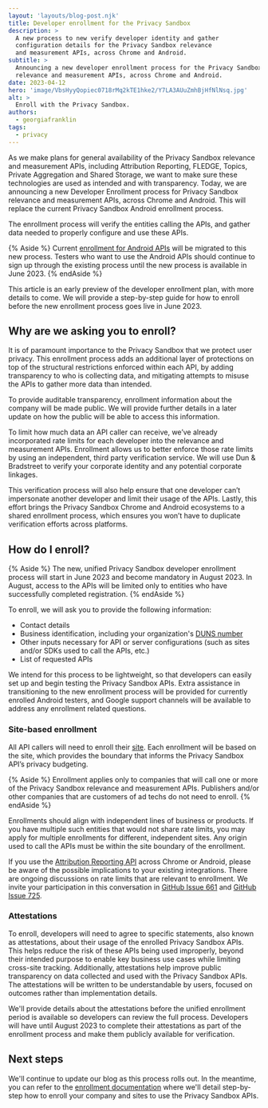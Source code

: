 ```yaml
---
layout: 'layouts/blog-post.njk'
title: Developer enrollment for the Privacy Sandbox
description: >
  A new process to new verify developer identity and gather
  configuration details for the Privacy Sandbox relevance
  and measurement APIs, across Chrome and Android.
subtitle: >
  Announcing a new developer enrollment process for the Privacy Sandbox
  relevance and measurement APIs, across Chrome and Android.
date: 2023-04-12
hero: 'image/VbsHyyQopiec0718rMq2kTE1hke2/Y7LA3AUuZmhBjHfNlNsq.jpg'
alt: >
  Enroll with the Privacy Sandbox.
authors:
  - georgiafranklin
tags:
  - privacy
---
```


As we make plans for general availability of the Privacy Sandbox relevance and measurement APIs, including Attribution Reporting, FLEDGE, Topics, Private Aggregation and Shared Storage, we want to make sure these technologies are used as intended and with transparency.  Today, we are announcing a new Developer Enrollment process for Privacy Sandbox relevance and measurement APIs, across Chrome and Android. This will replace the current Privacy Sandbox Android enrollment process. 

The enrollment process will verify the entities calling the APIs, and gather data needed to properly configure and use these APIs.

{% Aside %}
Current [enrollment for Android APIs](https://developer.android.com/design-for-safety/privacy-sandbox/enroll) will be migrated to this new process. Testers who want to use the Android APIs should continue to sign up through the existing process until the new process is available in June 2023.
{% endAside %}

This article is an early preview of the developer enrollment plan, with more details to come.  We will provide a step-by-step guide for how to enroll before the new enrollment process goes live in June 2023.

## Why are we asking you to enroll?

It is of paramount importance to the Privacy Sandbox that we protect user privacy. This enrollment process adds an additional layer of protections on top of the structural restrictions enforced within each API, by adding transparency to who is collecting data, and mitigating attempts to misuse the APIs to gather more data than intended. 

To provide auditable transparency, enrollment information about the company will be made public. We will provide further details in a later update on how the public will be able to access this information. 

To limit how much data an API caller can receive, we’ve already incorporated rate limits for each developer into the relevance and measurement APIs. Enrollment allows us to better enforce those rate limits by using an independent, third party verification service. We will use Dun & Bradstreet to verify your corporate identity and any potential corporate linkages. 

This verification process will also help ensure that one developer can’t impersonate another developer and limit their usage of the APIs. Lastly, this effort brings the Privacy Sandbox Chrome and Android ecosystems to a shared enrollment process, which ensures you won’t have to duplicate verification efforts across platforms.

## How do I enroll?

{% Aside %}
The new, unified Privacy Sandbox developer enrollment process will start in June 2023 and become mandatory in August 2023. In August, access to the APIs will be limited only to entities who have successfully completed registration.
{% endAside %}

To enroll, we will ask you to provide the following information:

* Contact details
* Business identification, including your organization's [DUNS number](https://www.dnb.com/duns-number.html)
* Other inputs necessary for API or server configurations (such as sites and/or SDKs used to call the APIs, etc.)
* List of requested APIs

We intend for this process to be lightweight, so that developers can easily set up and begin testing the Privacy Sandbox APIs. Extra assistance in transitioning to the new enrollment process will be provided for currently enrolled Android testers, and Google support channels will be available to address any enrollment related questions. 

### Site-based enrollment

All API callers will need to enroll their [site](https://web.dev/same-site-same-origin/#public-suffix-list-and-etld).  Each enrollment will be based on the site, which provides the boundary that informs the Privacy Sandbox API’s privacy budgeting.

{% Aside %}
Enrollment applies only to companies that will call one or more of the Privacy Sandbox relevance and measurement APIs. Publishers and/or other companies that are customers of ad techs do not need to enroll.
{% endAside %}

Enrollments should align with independent lines of business or products. If you have multiple such entities that would not share rate limits, you may apply for multiple enrollments for different, independent sites. Any origin used to call the APIs must be within the site boundary of the enrollment.

If you use the [Attribution Reporting API](/docs/privacy-sandbox/attribution-reporting/) across Chrome or Android, please be aware of the possible implications to your existing integrations. There are ongoing discussions on rate limits that are relevant to enrollment. We invite your participation in this conversation in [GitHub Issue 661](https://github.com/WICG/attribution-reporting-api/issues/661) and [GitHub Issue 725](https://github.com/WICG/attribution-reporting-api/issues/725).

### Attestations

To enroll, developers will need to agree to specific statements, also known as attestations, about their usage of the enrolled Privacy Sandbox APIs. This helps reduce the risk of these APIs being used improperly, beyond their intended purpose to enable key business use cases while limiting cross-site tracking. Additionally, attestations help improve public transparency on data collected and used with the Privacy Sandbox APIs. The attestations will be written to be understandable by users, focused on outcomes rather than implementation details. 

We'll provide details about the attestations before the unified enrollment period is available so developers can review the full process. Developers will have until August 2023 to complete their attestations as part of the enrollment process and make them publicly available for verification.

## Next steps

We'll continue to update our blog as this process rolls out. In the meantime, you can refer to the [enrollment documentation](/docs/privacy-sandbox/enroll) where we'll detail step-by-step how to enroll your company and sites to use the Privacy Sandbox APIs.
